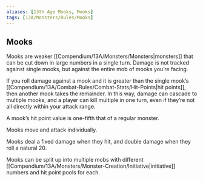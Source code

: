 ```yaml
---
aliases: [13th Age Mooks, Mooks]
tags: [13A/Monsters/Rules/Mooks]
---
```


## Mooks

Mooks are weaker [[Compendium/13A/Monsters/Monsters|monsters]] that can be cut down in large numbers in a single turn. Damage is not tracked against single mooks, but against the entire mob of mooks you’re facing. 

If you roll damage against a mook and it is greater than the single mook’s [[Compendium/13A/Combat-Rules/Combat-Stats/Hit-Points|hit points]], then another mook takes the remainder. In this way, damage can cascade to multiple mooks, and a player can kill multiple in one turn, even if they’re not all directly within your attack range.

A mook’s hit point value is one-fifth that of a regular monster.

Mooks move and attack individually. 

Mooks deal a fixed damage when they hit, and double damage when they roll a natural 20.

Mooks can be split up into multiple mobs with different [[Compendium/13A/Monsters/Monster-Creation/Initiative|initiative]] numbers and hit point pools for each.
